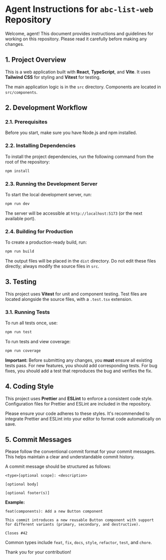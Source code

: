# Agent Instructions for `abc-list-web` Repository

Welcome, agent! This document provides instructions and guidelines for working on this repository. Please read it carefully before making any changes.

## 1. Project Overview

This is a web application built with **React**, **TypeScript**, and **Vite**. It uses **Tailwind CSS** for styling and **Vitest** for testing.

The main application logic is in the `src` directory. Components are located in `src/components`.

## 2. Development Workflow

### 2.1. Prerequisites

Before you start, make sure you have Node.js and npm installed.

### 2.2. Installing Dependencies

To install the project dependencies, run the following command from the root of the repository:

```bash
npm install
```

### 2.3. Running the Development Server

To start the local development server, run:

```bash
npm run dev
```

The server will be accessible at `http://localhost:5173` (or the next available port).

### 2.4. Building for Production

To create a production-ready build, run:

```bash
npm run build
```

The output files will be placed in the `dist` directory. Do not edit these files directly; always modify the source files in `src`.

## 3. Testing

This project uses **Vitest** for unit and component testing. Test files are located alongside the source files, with a `.test.tsx` extension.

### 3.1. Running Tests

To run all tests once, use:

```bash
npm run test
```

To run tests and view coverage:

```bash
npm run coverage
```

**Important:** Before submitting any changes, you **must** ensure all existing tests pass. For new features, you should add corresponding tests. For bug fixes, you should add a test that reproduces the bug and verifies the fix.

## 4. Coding Style

This project uses **Prettier** and **ESLint** to enforce a consistent code style. Configuration files for Prettier and ESLint are included in the repository.

Please ensure your code adheres to these styles. It's recommended to integrate Prettier and ESLint into your editor to format code automatically on save.

## 5. Commit Messages

Please follow the conventional commit format for your commit messages. This helps maintain a clear and understandable commit history.

A commit message should be structured as follows:

```
<type>[optional scope]: <description>

[optional body]

[optional footer(s)]
```

**Example:**

```
feat(components): Add a new Button component

This commit introduces a new reusable Button component with support for different variants (primary, secondary, and destructive).

Closes #42
```

Common types include `feat`, `fix`, `docs`, `style`, `refactor`, `test`, and `chore`.

Thank you for your contribution!
